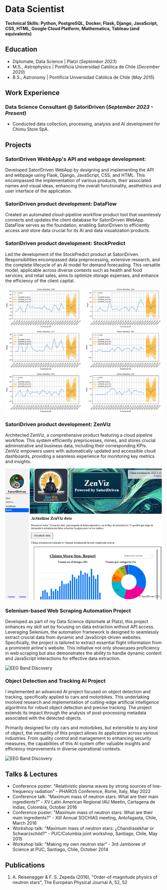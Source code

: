 # Data Scientist

#### Technical Skills: Python, PostgreSQL, Docker, Flask, Django, JavaScript, CSS, HTML, Google Cloud Platform, Mathematica, Tableau (and equivalents)

## Education
- Diplomate, Data Science | Platzi (_September 2023_)								       		
- M.S., Astrophysics	| Pontificia Universidad Católica de Chile (_December 2020_)	 			        		
- B.S., Astronomy | Pontificia Universidad Católica de Chile (_May 2015_)

## Work Experience
### **Data Science Consultant @ SatoriDriven (_September 2023 - Present_)**
- Conducted data collection, processing, analysis and AI development for Chimu Store SpA.

## Projects
### SatoriDriven WebbApp's API and webpage development:

Developed SatoriDriven WebApp by designing and implementing the API and webpage using Flask, Django, JavaScript, CSS, and HTML. This encompassed the implementation of various products, their associated names and visual ideas, enhancing the overall functionality, aesthethics and user interface of the application.

### SatoriDriven product development: DataFlow

Created an automated cloud-pipeline workflow product tool that seamlessly connects and updates the client database for SatoriDriven WebApp. DataFlow serves as the foundation, enabling SatoriDriven to efficiently access and store data crucial for its AI and data visualization products.

### SatoriDriven product development: StockPredict

Led the development of the StockPredict product at SatoriDriven. Responsibilities encompassed data preprocessing, extensive research, and the complete lifecycle of an AI model for demand forecasting. This versatile model, applicable across diverse contexts such as health and food services, and retail sales, aims to optimize storage expenses, and enhance the efficiency of the client capital.

![EEG Band Discovery](/assets/img/stock_predict.png)

### SatoriDriven product development: ZenViz

Architected ZenViz, a comprehensive product featuring a cloud pipeline workflow. This system efficiently preprocesses, mines, and stores crucial administrative and business data, including their corresponding KPIs. ZenViz empowers users with automatically updated and accessible cloud dashboards, providing a seamless experience for monitoring key metrics and insights.

![Bike Study](/assets/img/zenviz.png)

### Selenium-based Web Scraping Automation Project

Developed as part of my Data Science diplomate at Platzi, this project enhances my skill set by focusing on data extraction without API access. Leveraging Selenium, the automation framework is designed to seamlessly extract crucial data from dynamic and JavaScript-driven websites. Specifically, the project is tailored to extract essential flight information from a prominent airline's website. This initiative not only showcases proficiency in web scraping but also demonstrates the ability to handle dynamic content and JavaScript interactions for effective data extraction.

![EEG Band Discovery](/assets/img/selenium_gif.gif)

### Object Detection and Tracking AI Project

I implemented an advanced AI project focused on object detection and tracking, specifically applied to cars and motorbikes. This undertaking involved research and implementation of cutting-edge artificial intelligence algorithms for robust object detection and precise tracking. The project extends its impact through the analysis of post-processing metadata associated with the detected objects.

Primarily designed for city cars and motorbikes, but extensible to any kind of object, the versatility of this project allows its application across various industries. From quality control and management to enhancing security measures, the capabilities of this AI system offer valuable insights and efficiency improvements in diverse operational contexts.

![EEG Band Discovery](/assets/img/object_tracking_gif.gif)

## Talks & Lectures
- Conference poster: "Relativistic plasma waves by strong sources of low-frequency radiation" - PHAROS Conference, Rome, Italy, May 2022
- Conference talk: "Maximum mass of neutron stars: What are their main ingredients?" - XV Latin American Regional IAU Meetin, Cartagena de Indias, Colombia, October 2016
- Conference poster: "Maximum mass of neutron stars: What are their main ingredients?" - XIII Annual SOCHIAS meeting, Antofagasta, Chile, March 2016
- Workshop talk: "Maximum mass of neutron stars: ¿Chandrasekhar or Schwarzschild?" - PUC/Columbia joint workshop, Santiago, Chile, May 2015
- Workshop talk: "Making my own neutron star" - 3rd Jamboree of Science at PUC, Santiago, Chile, October 2014

## Publications
1. A. Reisenegger & F. S. Zepeda (2016), "Order-of-magnitude physics of neutron stars", The European Physical Journal A, 52, 52
